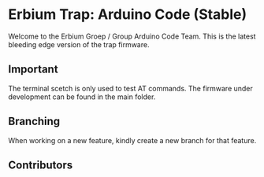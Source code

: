 # Erbium Trap: Arduino Code (Stable)
Welcome to the Erbium Groep / Group Arduino Code Team. 
This is the latest bleeding edge version of the trap firmware.

## Important
The terminal scetch is only used to test AT commands. The firmware under development can be found in the main folder.

## Branching
When working on a new feature, kindly create a new branch for that feature.

## Contributors